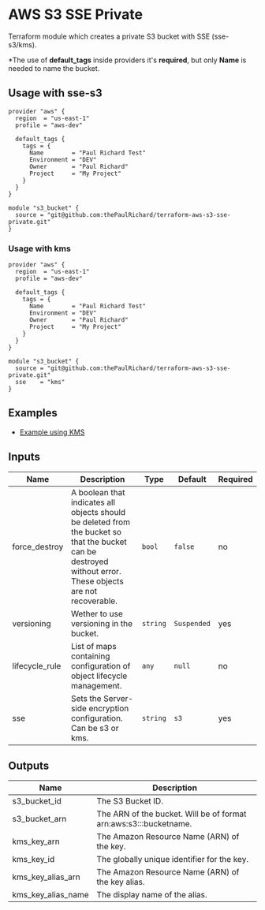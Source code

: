 # AWS S3 SSE Private
Terraform module which creates a private S3 bucket with SSE (sse-s3/kms).

*The use of **default_tags** inside providers it's **required**, but only **Name** is needed to name the bucket.

## Usage with sse-s3

```hcl
provider "aws" {
  region  = "us-east-1"
  profile = "aws-dev"

  default_tags {
    tags = {
      Name        = "Paul Richard Test"
      Environment = "DEV"
      Owner       = "Paul Richard"
      Project     = "My Project"
    }
  }
}

module "s3_bucket" {
  source = "git@github.com:thePaulRichard/terraform-aws-s3-sse-private.git"
}
```

### Usage with kms

```hcl
provider "aws" {
  region  = "us-east-1"
  profile = "aws-dev"

  default_tags {
    tags = {
      Name        = "Paul Richard Test"
      Environment = "DEV"
      Owner       = "Paul Richard"
      Project     = "My Project"
    }
  }
}

module "s3_bucket" {
  source = "git@github.com:thePaulRichard/terraform-aws-s3-sse-private.git"
  sse    = "kms"
}
```

## Examples

- [Example using KMS](example)

## Inputs

| Name | Description | Type | Default |	Required |
| --- | --- | --- | --- | --- |
| force_destroy | A boolean that indicates all objects should be deleted from the bucket so that the bucket can be destroyed without error. These objects are not recoverable. | `bool` | `false` | no |
| versioning | Wether to use versioning in the bucket. | `string` | `Suspended` | yes |
| lifecycle_rule | List of maps containing configuration of object lifecycle management. | `any` | `null` | no |
| sse | Sets the Server-side encryption configuration. Can be s3 or kms. | `string` | `s3` | yes |

## Outputs

| Name | Description |
| --- | --- |
| s3_bucket_id | The S3 Bucket ID. |
| s3_bucket_arn | The ARN of the bucket. Will be of format arn:aws:s3:::bucketname. |
| kms_key_arn | The Amazon Resource Name (ARN) of the key. |
| kms_key_id | The globally unique identifier for the key. |
| kms_key_alias_arn | The Amazon Resource Name (ARN) of the key alias. |
| kms_key_alias_name | The display name of the alias. |
